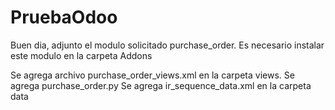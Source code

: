 # PruebaOdoo

Buen dia, adjunto el modulo solicitado purchase_order. Es necesario instalar este modulo en la carpeta Addons

Se agrega archivo purchase_order_views.xml en la carpeta views.
Se agrega purchase_order.py
Se agrega ir_sequence_data.xml en la carpeta data
